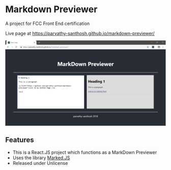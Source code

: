 # Markdown Previewer
A project for FCC Front End certification

Live page at https://parvathy-santhosh.github.io/markdown-previewer/

<img src="https://github.com/parvathy-santhosh/markdown-previewer/blob/master/screenshot.PNG?raw=true"/>

## Features
* This is a React.JS project which functions as a MarkDown Previewer
* Uses the library <a href="marked.js.org"> Marked.JS </a>
* Released under Unlicense
